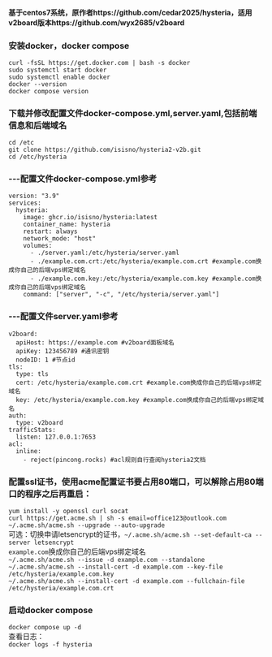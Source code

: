 #### 基于centos7系统，原作者https://github.com/cedar2025/hysteria，适用v2board版本https://github.com/wyx2685/v2board
### 安装docker，docker compose
`curl -fsSL https://get.docker.com | bash -s docker`  
`sudo systemctl start docker`  
`sudo systemctl enable docker`  
`docker --version`  
`docker compose version`  

### 下载并修改配置文件docker-compose.yml,server.yaml,包括前端信息和后端域名  
`cd /etc`  
`git clone https://github.com/isisno/hysteria2-v2b.git`  
`cd /etc/hysteria`  

### ---配置文件docker-compose.yml参考  
```
version: "3.9"
services:
  hysteria:
    image: ghcr.io/isisno/hysteria:latest
    container_name: hysteria
    restart: always
    network_mode: "host"
    volumes:
      - ./server.yaml:/etc/hysteria/server.yaml
      - ./example.com.crt:/etc/hysteria/example.com.crt #example.com换成你自己的后端vps绑定域名
      - ./example.com.key:/etc/hysteria/example.com.key #example.com换成你自己的后端vps绑定域名
    command: ["server", "-c", "/etc/hysteria/server.yaml"]
```
### ---配置文件server.yaml参考  
```
v2board:
  apiHost: https://example.com #v2board面板域名
  apiKey: 123456789 #通讯密钥
  nodeID: 1 #节点id
tls:
  type: tls
  cert: /etc/hysteria/example.com.crt #example.com换成你自己的后端vps绑定域名
  key: /etc/hysteria/example.com.key #example.com换成你自己的后端vps绑定域名
auth:
  type: v2board
trafficStats:
  listen: 127.0.0.1:7653
acl: 
  inline: 
    - reject(pincong.rocks) #acl规则自行查阅hysteria2文档
```

### 配置ssl证书，使用acme配置证书要占用80端口，可以解除占用80端口的程序之后再重启：  
`yum install -y openssl curl socat`  
`curl https://get.acme.sh | sh -s email=office123@outlook.com`  
`~/.acme.sh/acme.sh --upgrade --auto-upgrade`  
可选：切换申请letsencrypt的证书，`~/.acme.sh/acme.sh --set-default-ca --server letsencrypt`  
`example.com`换成你自己的后端vps绑定域名  
`~/.acme.sh/acme.sh --issue -d example.com --standalone`  
`~/.acme.sh/acme.sh --install-cert -d example.com --key-file /etc/hysteria/example.com.key`  
`~/.acme.sh/acme.sh --install-cert -d example.com --fullchain-file /etc/hysteria/example.com.crt`  

### 启动docker compose  
`docker compose up -d`  
查看日志：  
`docker logs -f hysteria`  
